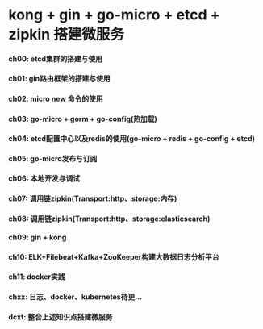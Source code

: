 # kong + gin + go-micro + etcd + zipkin 搭建微服务

#### ch00: etcd集群的搭建与使用

#### ch01: gin路由框架的搭建与使用

#### ch02: micro new 命令的使用

#### ch03: go-micro + gorm + go-config(热加载)

#### ch04: etcd配置中心以及redis的使用(go-micro + redis + go-config + etcd)

#### ch05: go-micro发布与订阅

#### ch06: 本地开发与调试

#### ch07: 调用链zipkin(Transport:http、storage:内存)

#### ch08: 调用链zipkin(Transport:http、storage:elasticsearch)

#### ch09: gin + kong

#### ch10: ELK+Filebeat+Kafka+ZooKeeper构建大数据日志分析平台

#### ch11: docker实践

#### chxx: 日志、docker、kubernetes待更...

#### dcxt: 整合上述知识点搭建微服务